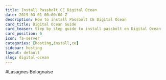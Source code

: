 ```yaml
---
title: Install Passbolt CE Digital Ocean
date: 2019-03-01 00:00:00 Z
description: How to install Passbolt CE Digital Ocean
card_title: Digital Ocean Guide
card_teaser: Step by step guide to install passbolt on Digital Ocean
card_position: 6
icon: fa-server
categories: [hosting,install,ce]
sidebar: hosting
layout: default
slug: digital-ocean
---
```


#Lasagnes Bolognaise

<script src="https://gist.github.com/christianfelicite/e6fe830d808c701c3b588eb00a6c2928.js?file=bechamel.md"></script>
